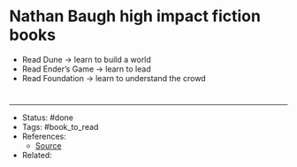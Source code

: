 # Nathan Baugh high impact fiction books
- Read Dune → learn to build a world
- Read Ender’s Game → learn to lead
- Read Foundation → learn to understand the crowd

#
---
- Status: #done
- Tags: #book_to_read
- References:
	- [Source](https://twitter.com/nathanbaugh27/status/1600147434532876289)
- Related:
